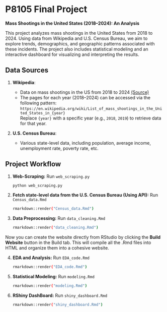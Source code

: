 # P8105 Final Project
**Mass Shootings in the United States (2018–2024): An Analysis**

This project analyzes mass shootings in the United States from 2018 to 2024. Using data from Wikipedia and U.S. Census Bureau, we aim to explore trends, demographics, and geographic patterns associated with these incidents. The project also includes statistical modeling and an interactive dashboard for visualizing and interpreting the results.


## Data Sources
1. **Wikipedia**:
   - Data on mass shootings in the US from 2018 to 2024 [(Source)](https://en.wikipedia.org/wiki/List_of_mass_shootings_in_the_United_States_in_2024)
   - The pages for each year (2018–2024) can be accessed via the following pattern: `https://en.wikipedia.org/wiki/List_of_mass_shootings_in_the_United_States_in_{year}`  
     Replace `{year}` with a specific year (e.g., `2018`, `2019`) to retrieve data for that year.

2. **U.S. Census Bureau**:
   - Various state-level data, including population, average income, unemployment rate, poverty rate, etc.

## Project Workflow
1. **Web-Scraping:** Run `web_scraping.py` 
   ```bash
   python web_scraping.py
   ```
2. **Fetch state-level data from the U.S. Census Bureau (Using API):** Run `Census_data.Rmd`
   ```bash
   rmarkdown::render("Census_data.Rmd")
   ```
3. **Data Preprocessing:** Run `data_cleaning.Rmd` 
   ```bash
   rmarkdown::render("data_cleaning.Rmd")
   ```
Now you can create the website directly from RStudio by clicking the **Build Website** button in the Build tab. This will compile all the .Rmd files into HTML and organize them into a cohesive website.

4. **EDA and Analysis:** Run `EDA_code.Rmd`
   ```bash
   rmarkdown::render("EDA_code.Rmd")
   ```
5. **Statistical Modeling:** Run `modeling.Rmd`
   ```bash
   rmarkdown::render("modeling.Rmd")
   ```
6. **RShiny DashBoard:** Run `shiny_dashboard.Rmd`
   ```bash
   rmarkdown::render("shiny_dashboard.Rmd")
   ```



   

